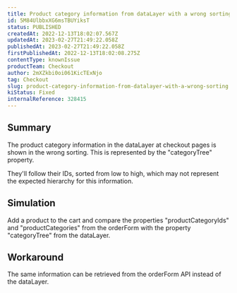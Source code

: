 ```yaml
---
title: Product category information from dataLayer with a wrong sorting
id: 5M84UlbbxXG6msTBUYiksT
status: PUBLISHED
createdAt: 2022-12-13T18:02:07.567Z
updatedAt: 2023-02-27T21:49:22.058Z
publishedAt: 2023-02-27T21:49:22.058Z
firstPublishedAt: 2022-12-13T18:02:08.275Z
contentType: knownIssue
productTeam: Checkout
author: 2mXZkbi0oi061KicTExNjo
tag: Checkout
slug: product-category-information-from-datalayer-with-a-wrong-sorting
kiStatus: Fixed
internalReference: 328415
---
```


## Summary


The product category information in the dataLayer at checkout pages is shown in the wrong sorting. This is represented by the "categoryTree" property.

They'll follow their IDs, sorted from low to high, which may not represent the expected hierarchy for this information.


##

## Simulation


Add a product to the cart and compare the properties "productCategoryIds" and "productCategories" from the orderForm with the property "categoryTree" from the dataLayer.


##

## Workaround


The same information can be retrieved from the orderForm API instead of the dataLayer.




